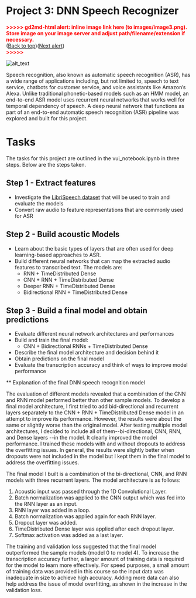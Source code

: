 # **Project 3: DNN Speech Recognizer**



<p id="gdcalert3" ><span style="color: red; font-weight: bold">>>>>>  gd2md-html alert: inline image link here (to images/image3.png). Store image on your image server and adjust path/filename/extension if necessary. </span><br>(<a href="#">Back to top</a>)(<a href="#gdcalert4">Next alert</a>)<br><span style="color: red; font-weight: bold">>>>>> </span></p>


![alt_text](images/image3.png "image_tooltip")


Speech recognition, also known as automatic speech recognition (ASR), has a wide range of applications including, but not limited to, speech to text service, chatbots for customer service, and voice assistants like Amazon’s Alexa. Unlike traditional phonetic-based models such as an HMM model, an end-to-end ASR model uses recurrent neural networks that works well for temporal dependency of speech. A deep neural network that functions as part of an end-to-end automatic speech recognition (ASR) pipeline was explored and built for this project.


# **Tasks**

The tasks for this project are outlined in the vui_notebook.ipynb in three steps. Below are the steps taken.


## **Step 1 - Extract features**



*   Investigate the [LibriSpeech dataset](http://www.openslr.org/12/) that will be used to train and evaluate the models
*   Convert raw audio to feature representations that are commonly used for ASR


## **Step 2 - Build acoustic Models**



*   Learn about the basic types of layers that are often used for deep learning-based approaches to ASR.
*   Build different neural networks that can map the extracted audio features to transcribed text. The models are:
    *   RNN + TimeDistributed Dense
    *   CNN + RNN + TimeDistributed Dense
    *   Deeper RNN + TimeDistributed Dense
    *   Bidirectional RNN + TimeDistributed Dense


## **Step 3 - Build a final model and obtain predictions**



*   Evaluate different neural network architectures and performances
*   Build and train the final model:
    *   CNN + Bidirectional RNNs + TimeDistributed Dense
*   Describe the final model architecture and decision behind it
*   Obtain predictions on the final model
*   Evaluate the transcription accuracy and think of ways to improve model performance

** Explanation of the final DNN speech recognition model

The evaluation of different models revealed that a combination of the CNN and RNN model performed better than other sample models. To develop a final model architecture, I first tried to add bid-directional and recurrent layers separately to the CNN + RNN + TimeDistributed Dense model in an attempt to improve its performance. However, the results were about the same or slightly worse than the original model. After testing multiple model architectures, I decided to include all of them--bi-directional, CNN, RNN, and Dense layers --in the model. It clearly improved the model performance. I trained these models with and without dropouts to address the overfitting issues. In general, the results were slightly better when dropouts were not included in the model but I kept them in the final model to address the overfitting issues.

The final model I built is a combination of the bi-directional, CNN, and RNN models with three recurrent layers. The model architecture is as follows:

1. Acoustic input was passed through the 1D Convolutional Layer.
2. Batch normalization was applied to the CNN output which was fed into the RNN layer as an input.
3. RNN layer was added in a loop.
4. Batch normalization was applied again for each RNN layer.
5. Dropout layer was added.
6. TimeDistributed Dense layer was applied after each dropout layer. 
7. Softmax activation was added as a last layer.

The training and validation loss suggested that the final model outperformed the sample models (model 0 to model 4). To increase the transcription accuracy further, a larger amount of training data is required for the model to learn more effectively. For speed purposes, a small amount of training data was provided in this course so the input data was inadequate in size to achieve high accuracy. Adding more data can also help address the issue of model overfitting, as shown in the increase in the validation loss.
